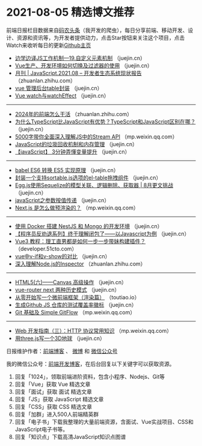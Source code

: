 # 2021-08-05 精选博文推荐

前端日报栏目数据来自[码农头条](http://hao.caibaojian.com.cn/)（我开发的爬虫），每日分享前端、移动开发、设计、资源和资讯等，为开发者提供动力，点击Star按钮来关注这个项目，点击Watch来收听每日的更新[Github主页](https://github.com/kujian/frontendDaily)
* [边学边译JS工作机制&#8212;19.自定义元素机制](https://juejin.cn/post/6992436326347997220) （juejin.cn）
* [Vue生产、开发环境如何切换及过滤器的使用](https://juejin.cn/post/6992504181747613703) （juejin.cn）
* [月刊 | JavaScript.2021.08 &#8211; 开发者生态系统现状报告](https://zhuanlan.zhihu.com/p/396433545) （zhuanlan.zhihu.com）
* [vue 管理后台table封装](https://juejin.cn/post/6992493380815028232) （juejin.cn）
* [Vue watch与watchEffect](https://juejin.cn/post/6992492433804099597) （juejin.cn）

***
* [2024年的前端怎么干活](https://zhuanlan.zhihu.com/p/396365153) （zhuanlan.zhihu.com）
* [为什么TypeScript比JavaScript有优势？TypeScript和JavaScript区别在哪？](https://juejin.cn/post/6992485323464933407) （juejin.cn）
* [5000字带你全面深入理解JS中的Stream API](https://mp.weixin.qq.com/s?__biz=Mzg2ODQ1OTExOA==&mid=2247492393&idx=1&sn=1fcffb90cca2fdb7ae07370c50d778a2) （mp.weixin.qq.com）
* [JavaScript的垃圾回收机制和内存管理](https://juejin.cn/post/6992445722368933896) （juejin.cn）
* [【javaScript】 3分钟弄懂变量提升](https://juejin.cn/post/6992514683286585352) （juejin.cn）

***
* [babel ES6 转换 ES5 实现原理](https://juejin.cn/post/6992501845755183135) （juejin.cn）
* [封装一个支持sortable.js选项的el-table拖拽组件](https://juejin.cn/post/6992442729129050119) （juejin.cn）
* [Egg.js使用Sequelize的模型关联、逻辑删除、获取器 | 8月更文挑战](https://juejin.cn/post/6992509371129266184) （juejin.cn）
* [javaScript之参数按值传递](https://juejin.cn/post/6992509145748340772) （juejin.cn）
* [Next.js 是怎么做预渲染的？](https://mp.weixin.qq.com/s?__biz=Mzg4MjE5OTI4Mw==&mid=2247488683&idx=1&sn=1b0e3bce31f8944fe5e62d42c30eeb68) （mp.weixin.qq.com）

***
* [使用 Docker 搭建 NestJS 和 Mongo 的开发环境](https://juejin.cn/post/6992508923953709064) （juejin.cn）
* [【程序员反劝退系列】终于理解闭包了——以Javascript为例](https://juejin.cn/post/6992416442792542215) （juejin.cn）
* [Vue3 教程：理工直男都是如何一步一步带妹构建插件？](https://developer.51cto.com/art/202108/676543.htm) （developer.51cto.com）
* [vue中v-if和v-show的对比](https://juejin.cn/post/6992398834861096967) （juejin.cn）
* [深入理解Node.js的Inspector](https://zhuanlan.zhihu.com/p/396463046) （zhuanlan.zhihu.com）

***
* [HTML5(六)——Canvas 高级操作](https://juejin.cn/post/6992501555635159070) （juejin.cn）
* [vue-router next 两种历史模式](https://juejin.cn/post/6992397972612857864) （juejin.cn）
* [从零开始写一个微前端框架（渲染篇）](https://toutiao.io/posts/1r35tnn) （toutiao.io）
* [生成Github JS 仓库的测试覆盖率徽标](https://juejin.cn/post/6992589453550157838) （juejin.cn）
* [Git 基础及 Simple GitFlow](https://mp.weixin.qq.com/s/_6u17E1DI9AtWEv1iJjHjQ) （mp.weixin.qq.com）

***
* [Web 开发指南（三）：HTTP 协议常用知识](https://mp.weixin.qq.com/s/QeQfkc70weAavZcFUfv2gQ) （mp.weixin.qq.com）
* [用three.js写一个3D地球](https://juejin.cn/post/6992445067344478239) （juejin.cn）

日报维护作者：[前端博客](http://caibaojian.com.cn/) 、 [微博](http://weibo.com/kujian) 和 [微信公众号](https://open.weixin.qq.com/qr/code?username=caibaojian_com)

我的微信公众号：[前端开发博客](https://open.weixin.qq.com/qr/code?username=caibaojian_com)，在后台回复以下关键字可以获取资源。

1. 回复「1024」，领取前端进阶资料，包含小程序、Nodejs、Git等
2. 回复「Vue」获取 Vue 精选文章
3. 回复「面试」获取 面试 精选文章
4. 回复「JS」获取 JavaScript 精选文章
5. 回复「CSS」获取 CSS 精选文章
6. 回复「加群」进入500人前端精英群
7. 回复「电子书」下载我整理的大量前端资源，含面试、Vue实战项目、CSS和JavaScript电子书等。
8. 回复「知识点」下载高清JavaScript知识点图谱